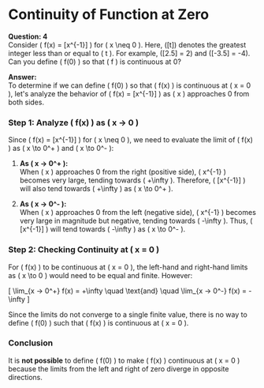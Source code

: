 # Continuity of Function at Zero

**Question: 4**  
Consider \( f(x) = [x^{-1}] \) for \( x \neq 0 \). Here, \([t]\) denotes the greatest integer less than or equal to \( t \). For example, \([2.5] = 2\) and \([-3.5] = -4\). Can you define \( f(0) \) so that \( f \) is continuous at 0?

**Answer:**  
To determine if we can define \( f(0) \) so that \( f(x) \) is continuous at \( x = 0 \), let's analyze the behavior of \( f(x) = [x^{-1}] \) as \( x \) approaches 0 from both sides.

### Step 1: Analyze \( f(x) \) as \( x -> 0 \)
Since \( f(x) = [x^{-1}] \) for \( x \neq 0 \), we need to evaluate the limit of \( f(x) \) as \( x \to 0^+ \) and \( x \to 0^- \):

1. **As \( x -> 0^+ \):**  
   When \( x \) approaches 0 from the right (positive side), \( x^{-1} \) becomes very large, tending towards \( +\infty \).
   Therefore, \( [x^{-1}] \) will also tend towards \( +\infty \) as \( x \to 0^+ \).

2. **As \( x -> 0^- \):**  
   When \( x \) approaches 0 from the left (negative side), \( x^{-1} \) becomes very large in magnitude but negative, tending towards \( -\infty \).
   Thus, \( [x^{-1}] \) will tend towards \( -\infty \) as \( x \to 0^- \).

### Step 2: Checking Continuity at \( x = 0 \)
For \( f(x) \) to be continuous at \( x = 0 \), the left-hand and right-hand limits as \( x \to 0 \) would need to be equal and finite. However:

\[
\lim_{x -> 0^+} f(x) = +\infty \quad \text{and} \quad \lim_{x -> 0^-} f(x) = -\infty
\]

Since the limits do not converge to a single finite value, there is no way to define \( f(0) \) such that \( f(x) \) is continuous at \( x = 0 \).

### Conclusion
It is **not possible** to define \( f(0) \) to make \( f(x) \) continuous at \( x = 0 \) because the limits from the left and right of zero diverge in opposite directions.
